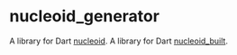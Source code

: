 # nucleoid_generator
A library for Dart [nucleoid](https://github.com/FlutterSu/nucleoid/).
A library for Dart [nucleoid_built](https://github.com/FlutterSu/nucleoid_built).
